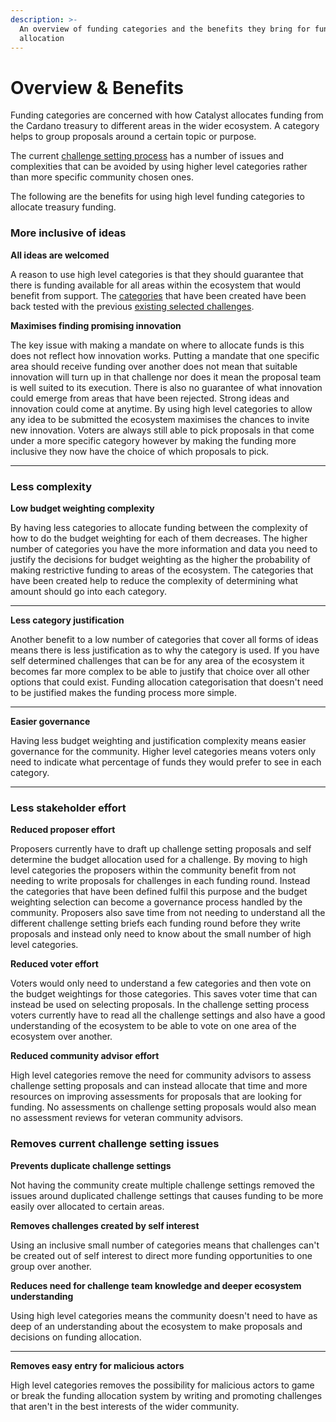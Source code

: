 ```yaml
---
description: >-
  An overview of funding categories and the benefits they bring for funding
  allocation
---
```


# Overview & Benefits

Funding categories are concerned with how Catalyst allocates funding from the Cardano treasury to different areas in the wider ecosystem. A category helps to group proposals around a certain topic or purpose.

The current [challenge setting process](../background/challenge-setting-approach.md) has a number of issues and complexities that can be avoided by using higher level categories rather than more specific community chosen ones.

The following are the benefits for using high level funding categories to allocate treasury funding.



### More inclusive of ideas

**All ideas are welcomed**

A reason to use high level categories is that they should guarantee that there is funding available for all areas within the ecosystem that would benefit from support. The [categories](categories.md) that have been created have been back tested with the previous [existing selected challenges](categories-and-existing-challenges.md).



**Maximises finding promising innovation**

The key issue with making a mandate on where to allocate funds is this does not reflect how innovation works. Putting a mandate that one specific area should receive funding over another does not mean that suitable innovation will turn up in that challenge nor does it mean the proposal team is well suited to its execution. There is also no guarantee of what innovation could emerge from areas that have been rejected. Strong ideas and innovation could come at anytime. By using high level categories to allow any idea to be submitted the ecosystem maximises the chances to invite new innovation. Voters are always still able to pick proposals in that come under a more specific category however by making the funding more inclusive they now have the choice of which proposals to pick.

****

### **Less complexity**

**Low budget weighting complexity**

By having less categories to allocate funding between the complexity of how to do the budget weighting for each of them decreases. The higher number of categories you have the more information and data you need to justify the decisions for budget weighting as the higher the probability of making restrictive funding to areas of the ecosystem. The categories that have been created help to reduce the complexity of determining what amount should go into each category.

****

**Less category justification**

Another benefit to a low number of categories that cover all forms of ideas means there is less justification as to why the category is used. If you have self determined challenges that can be for any area of the ecosystem it becomes far more complex to be able to justify that choice over all other options that could exist. Funding allocation categorisation that doesn't need to be justified makes the funding process more simple.&#x20;

****

**Easier governance**

Having less budget weighting and justification complexity means easier governance for the community. Higher level categories means voters only need to indicate what percentage of funds they would prefer to see in each category.

****

### **Less stakeholder effort**

**Reduced proposer effort**

Proposers currently have to draft up challenge setting proposals and self determine the budget allocation used for a challenge. By moving to high level categories the proposers within the community benefit from not needing to write proposals for challenges in each funding round. Instead the categories that have been defined fulfil this purpose and the budget weighting selection can become a governance process handled by the community. Proposers also save time from not needing to understand all the different challenge setting briefs each funding round before they write proposals and instead only need to know about the small number of high level categories.



**Reduced voter effort**

Voters would only need to understand a few categories and then vote on the budget weightings for those categories. This saves voter time that can instead be used on selecting proposals. In the challenge setting process voters currently have to read all the challenge settings and also have a good understanding of the ecosystem to be able to vote on one area of the ecosystem over another.



**Reduced community advisor effort**

High level categories remove the need for community advisors to assess challenge setting proposals and can instead allocate that time and more resources on improving assessments for proposals that are looking for funding. No assessments on challenge setting proposals would also mean no assessment reviews for veteran community advisors.



### **Removes current challenge setting issues**

**Prevents duplicate challenge settings**

Not having the community create multiple challenge settings removed the issues around duplicated challenge settings that causes funding to be more easily over allocated to certain areas.



**Removes challenges created by self interest**

Using an inclusive small number of categories means that challenges can't be created out of self interest to direct more funding opportunities to one group over another.



**Reduces need for challenge team knowledge and deeper ecosystem understanding**

Using high level categories means the community doesn't need to have as deep of an understanding about the ecosystem to make proposals and decisions on funding allocation.

****

**Removes easy entry for malicious actors**

High level categories removes the possibility for malicious actors to game or break the funding allocation system by writing and promoting challenges that aren't in the best interests of the wider community.
